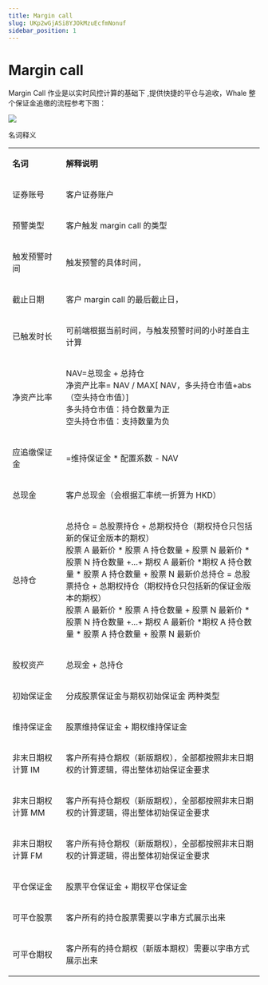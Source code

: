 ```yaml
---
title: Margin call
slug: UKp2wGjASi8YJOkMzuEcfmNonuf
sidebar_position: 1
---
```



# Margin call

Margin Call 作业是以实时风控计算的基础下 ,提供快捷的平仓与追收，Whale 整个保证金追缴的流程参考下图：

<img src="/assets/IEBebOkmhoqDUTxupIscT9IXnZf.jpeg" src-width="1510" src-height="1254" align="center"/>

名词释义

<table>
<colgroup>
<col width="159"/>
<col width="667"/>
</colgroup>
<tbody>
<tr><td><p><strong>名词</strong></p></td><td><p><strong>解释说明</strong></p></td></tr>
<tr><td><p>证券账号</p></td><td><p>客户证券账户</p></td></tr>
<tr><td><p>预警类型</p></td><td><p>客户触发 margin call 的类型</p></td></tr>
<tr><td><p>触发预警时间</p></td><td><p>触发预警的具体时间，</p></td></tr>
<tr><td><p>截止日期</p></td><td><p>客户 margin call 的最后截止日，</p></td></tr>
<tr><td><p>已触发时长</p></td><td><p>可前端根据当前时间，与触发预警时间的小时差自主计算</p></td></tr>
<tr><td><p>净资产比率</p></td><td><p>NAV=总现金 + 总持仓<br/>净资产比率= NAV / MAX[ NAV，多头持仓市值+abs（空头持仓市值）]<br/>多头持仓市值：持仓数量为正<br/>空头持仓市值：支持数量为负</p></td></tr>
<tr><td><p>应追缴保证金</p></td><td><p>=维持保证金 * 配置系数  -  NAV</p></td></tr>
<tr><td><p>总现金</p></td><td><p>客户总现金（会根据汇率统一折算为 HKD）</p></td></tr>
<tr><td><p>总持仓</p></td><td><p>总持仓 = 总股票持仓 + 总期权持仓（期权持仓只包括新的保证金版本的期权）<br/>股票 A 最新价 * 股票 A 持仓数量 + 股票 N 最新价 * 股票 N 持仓数量 +...+ 期权 A 最新价 *期权 A 持仓数量 * 股票 A 持仓数量 + 股票 N 最新价总持仓 = 总股票持仓 + 总期权持仓（期权持仓只包括新的保证金版本的期权）<br/>股票 A 最新价 * 股票 A 持仓数量 + 股票 N 最新价 * 股票 N 持仓数量 +...+  期权 A 最新价 *期权 A 持仓数量 * 股票 A 持仓数量 + 股票 N 最新价</p></td></tr>
<tr><td><p>股权资产</p></td><td><p>总现金 + 总持仓</p></td></tr>
<tr><td><p>初始保证金</p></td><td><p>分成股票保证金与期权初始保证金 两种类型</p></td></tr>
<tr><td><p>维持保证金</p></td><td><p>股票维持保证金 + 期权维持保证金</p></td></tr>
<tr><td><p>非末日期权计算 IM</p></td><td><p>客户所有持仓期权（新版期权），全部都按照非末日期权的计算逻辑，得出整体初始保证金要求</p></td></tr>
<tr><td><p>非末日期权计算 MM</p></td><td><p>客户所有持仓期权（新版期权），全部都按照非末日期权的计算逻辑，得出整体初始保证金要求</p></td></tr>
<tr><td><p>非末日期权计算 FM</p></td><td><p>客户所有持仓期权（新版期权），全部都按照非末日期权的计算逻辑，得出整体初始保证金要求</p></td></tr>
<tr><td><p>平仓保证金</p></td><td><p>股票平仓保证金 + 期权平仓保证金</p></td></tr>
<tr><td><p>可平仓股票</p></td><td><p>客户所有的持仓股票需要以字串方式展示出来</p></td></tr>
<tr><td><p>可平仓期权</p></td><td><p>客户所有的持仓期权（新版本期权）需要以字串方式展示出来</p></td></tr>
</tbody>
</table>

